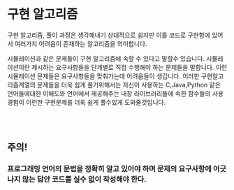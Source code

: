 # 구현 알고리즘

구현 알고리즘, 풀이 과정은 생각해내기 상대적으로 쉽지만 이를 코드로 구현함에 있어서 여러가지 어려움이 존재하는 알고리즘을 의미합니다.

시뮬레이션과 같은 문제들이 구현 알고리즘에 속할 수 있다고 말할수 있습니다. 시뮬레이션이란 제시하는 요구사항들을 단계별로 직접 수행해야 하는 문제들을 말합니다. 이런 시뮬레이션 문제들은 요구사항들을 맞춰가는데 어려움들이 생깁니다. 이러한 구현알고리즘계열의 문제들을 더욱 쉽게 풀기위해서는 자신이 사용하는 C,Java,Python 같은 언어들에대한 이해도와 언어에서 재공해주는 내장 라이브러리들에 속한 함수들의 사용경험이 이런한 구현문제를 더욱 쉽게 풀수있게 도와줄것입니다.

<br/><br/>

## **주의!**

### 프로그래밍 언어의 문법을 정확히 알고 있어야 하며 문제의 요구사항에 어긋나지 않는 답안 코드를 실수 없이 작성해야 한다.
